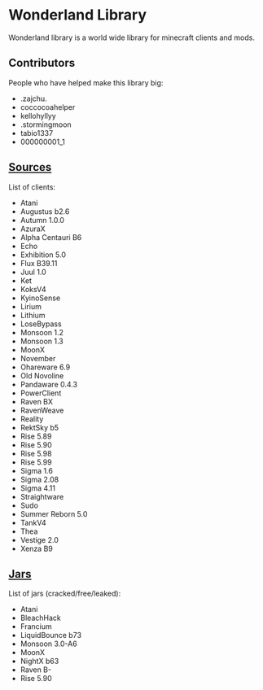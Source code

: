 # Wonderland Library
Wonderland library is a world wide library for minecraft clients and mods.

## Contributors
People who have helped make this library big:
- .zajchu.
- coccocoahelper
- kellohyllyy
- .stormingmoon
- tabio1337
- 000000001_1

## [Sources](https://github.com/MarkGG8181/WonderlandLibrary/tree/main/sources)
List of clients:
- Atani
- Augustus b2.6
- Autumn 1.0.0
- AzuraX
- Alpha Centauri B6
- Echo
- Exhibition 5.0
- Flux B39.11
- Juul 1.0
- Ket
- KoksV4
- KyinoSense
- Lirium
- Lithium
- LoseBypass
- Monsoon 1.2
- Monsoon 1.3
- MoonX
- November
- Ohareware 6.9
- Old Novoline
- Pandaware 0.4.3
- PowerClient
- Raven BX
- RavenWeave
- Reality
- RektSky b5
- Rise 5.89
- Rise 5.90
- Rise 5.98
- Rise 5.99
- Sigma 1.6
- Sigma 2.08
- Sigma 4.11
- Straightware
- Sudo
- Summer Reborn 5.0
- TankV4
- Thea
- Vestige 2.0
- Xenza B9

## [Jars](https://github.com/MarkGG8181/WonderlandLibrary/tree/main/jars)
List of jars (cracked/free/leaked):
- Atani
- BleachHack
- Francium
- LiquidBounce b73
- Monsoon 3.0-A6
- MoonX
- NightX b63
- Raven B-
- Rise 5.90
